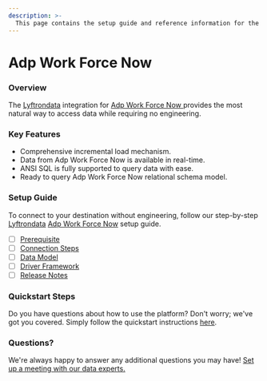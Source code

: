 ```yaml
---
description: >-
  This page contains the setup guide and reference information for the Adp Work Force Now source connector.
---
```


# Adp Work Force Now

### Overview

The [Lyftrondata](https://www.lyftrondata.com/) integration for [Adp Work Force Now](https://www.lyftrondata.com/integration/adp-work-force-now/)[ ](https://www.lyftrondata.com/integration/adp-work-force-now/)provides the most natural way to access data while requiring no engineering.

### Key Features

* Comprehensive incremental load mechanism.
* Data from Adp Work Force Now is available in real-time.&#x20;
* ANSI SQL is fully supported to query data with ease.
* Ready to query Adp Work Force Now relational schema model.

### Setup Guide

To connect to your destination without engineering, follow our step-by-step [Lyftrondata](https://www.lyftrondata.com/)  [Adp Work Force Now](https://www.lyftrondata.com/integration/adp-work-force-now/) setup guide.

* [ ] [Prerequisite](../../human-resource-analytics/adp-work-force-now/prerequisite.md)
* [ ] [Connection Steps](../../human-resource-analytics/adp-work-force-now/connection-steps.md)
* [ ] [Data Model](../../human-resource-analytics/adp-work-force-now/data-model/)
* [ ] [Driver Framework](../../human-resource-analytics/adp-work-force-now/driver-framework/)
* [ ] [Release Notes](../../human-resource-analytics/adp-work-force-now/release-notes.md)

### Quickstart Steps

Do you have questions about how to use the platform? Don't worry; we've got you covered. Simply follow the quickstart instructions [here](../../../quickstart-steps.md).

### Questions? <a href="#questions" id="questions"></a>

We're always happy to answer any additional questions you may have! [Set up a meeting with our data experts.](https://www.lyftrondata.com/book-a-meeting/)

